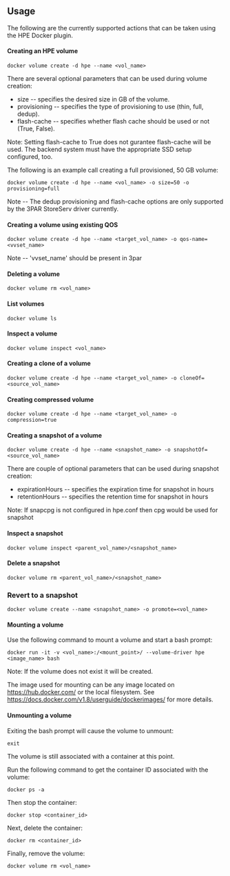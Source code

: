 ## Usage
The following are the currently supported actions that can be taken using the HPE Docker plugin.

#### Creating an HPE volume

```
docker volume create -d hpe --name <vol_name>
```

There are several optional parameters that can be used during volume creation:

- size -- specifies the desired size in GB of the volume.
- provisioning -- specifies the type of provisioning to use (thin, full, dedup).
- flash-cache -- specifies whether flash cache should be used or not (True, False).

Note: Setting flash-cache to True does not gurantee flash-cache will be used. The backend system
must have the appropriate SSD setup configured, too.

The following is an example call creating a full provisioned, 50 GB volume:

```
docker volume create -d hpe --name <vol_name> -o size=50 -o provisioning=full
```

Note -- The dedup provisioning and flash-cache options are only supported by the
3PAR StoreServ driver currently.

#### Creating a volume using existing QOS

```
docker volume create -d hpe --name <target_vol_name> -o qos-name=<vvset_name>
```
Note -- 'vvset_name' should be present in 3par

#### Deleting a volume

```
docker volume rm <vol_name>
```

#### List volumes

```
docker volume ls
```

#### Inspect a volume

```
docker volume inspect <vol_name>
```

#### Creating a clone of a volume

```
docker volume create -d hpe --name <target_vol_name> -o cloneOf=<source_vol_name>
```
#### Creating compressed volume

```
docker volume create -d hpe --name <target_vol_name> -o compression=true
```


#### Creating a snapshot of a volume

```
docker volume create -d hpe --name <snapshot_name> -o snapshotOf=<source_vol_name>
```
There are couple of optional parameters that can be used during snapshot creation:
- expirationHours -- specifies the expiration time for snapshot in hours
- retentionHours  -- specifies the retention time for snapshot in hours

Note: If snapcpg is not configured in hpe.conf then cpg would be used for snapshot

#### Inspect a snapshot

```
docker volume inspect <parent_vol_name>/<snapshot_name>
```

#### Delete a snapshot

```
docker volume rm <parent_vol_name>/<snapshot_name>
```

### Revert to a snapshot
```
docker volume create --name <snapshot_name> -o promote=<vol_name>
```

#### Mounting a volume

Use the following command to mount a volume and start a bash prompt:

```
docker run -it -v <vol_name>:/<mount_point>/ --volume-driver hpe <image_name> bash
```

Note: If the volume does not exist it will be created.

The image used for mounting can be any image located on https://hub.docker.com/ or
the local filesystem. See https://docs.docker.com/v1.8/userguide/dockerimages/
for more details. 

#### Unmounting a volume

Exiting the bash prompt will cause the volume to unmount:

```
exit
```

The volume is still associated with a container at this point.

Run the following command to get the container ID associated with the volume:

```
docker ps -a
```

Then stop the container:

```
docker stop <container_id>
```

Next, delete the container:

```
docker rm <container_id>
```

Finally, remove the volume:

```
docker volume rm <vol_name>
```
